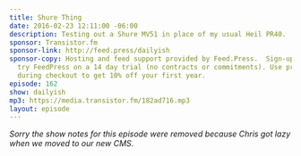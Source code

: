 ```yaml
---
title: Shure Thing
date: 2016-02-23 12:11:00 -06:00
description: Testing out a Shure MV51 in place of my usual Heil PR40.
sponsor: Transistor.fm
sponsor-link: http://feed.press/dailyish
sponsor-copy: Hosting and feed support provided by Feed.Press.  Sign-up today and
  try FeedPress on a 14 day trial (no contracts or commitments). Use promo code "dailyish"
  during checkout to get 10% off your first year.
episode: 162
show: dailyish
mp3: https://media.transistor.fm/182ad716.mp3
layout: episode
---
```


<em>Sorry the show notes for this episode were removed because Chris got lazy when we moved to our new CMS</em>.

